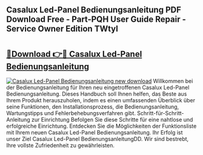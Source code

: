 ## Casalux Led-Panel Bedienungsanleitung PDF Download Free - Part-PQH User Guide Repair - Service Owner Edition TWtyI

# <h2><a href="http://df0v1b.blite.top/?on=Casalux+Led-Panel+Bedienungsanleitung">🔗Download 👉🔴 Casalux Led-Panel Bedienungsanleitung</a></h2>

[![Casalux Led-Panel Bedienungsanleitung new download](https://i.imgur.com/lujVjoI.png)](http://df0v1b.blite.top/?on=Casalux+Led-Panel+Bedienungsanleitung)
Willkommen bei der Bedienungsanleitung für Ihren neu eingetroffenen Casalux Led-Panel Bedienungsanleitung. Dieses Handbuch soll Ihnen helfen, das Beste aus Ihrem Produkt herauszuholen, indem es einen umfassenden Überblick über seine Funktionen, den Installationsprozess, die Bedienungsanleitung, Wartungstipps und Fehlerbehebungsverfahren gibt. Schritt-für-Schritt-Anleitung zur Einrichtung Befolgen Sie diese Schritte für eine nahtlose und erfolgreiche Einrichtung. Entdecken Sie die Möglichkeiten der Funktionsliste mit Ihrem neuen Casalux Led-Panel Bedienungsanleitung. Ihr Erfolg ist unser Ziel Casalux Led-Panel BedienungsanleitungDD. Wir sind bestrebt, Ihre vollste Zufriedenheit zu gewährleisten.
